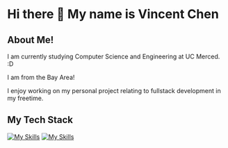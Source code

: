 <h1> Hi there 👋 My name is Vincent Chen </h1>

## About Me!
<p> I am currently studying Computer Science and Engineering at UC Merced. :D</p>
<p> I am from the Bay Area! </p>
<p> I enjoy working on my personal project relating to fullstack development in my freetime. </p>

## My Tech Stack
[![My Skills](https://skillicons.dev/icons?i=ts,js,html,css,python,cpp)](https://skillicons.dev)
[![My Skills](https://skillicons.dev/icons?i=react,mongo,express,nodejs,aws,terraform,docker,githubactions,tailwind,postman,vite,cpp)](https://skillicons.dev)
<!--
**Vchen7629/Vchen7629** is a ✨ _special_ ✨ repository because its `README.md` (this file) appears on your GitHub profile.

Here are some ideas to get you started:

- 🔭 I’m currently working on ...
- 🌱 I’m currently learning ...
- 👯 I’m looking to collaborate on ...
- 🤔 I’m looking for help with ...
- 💬 Ask me about ...
- 📫 How to reach me: ...
- 😄 Pronouns: ...
- ⚡ Fun fact: ...
-->

